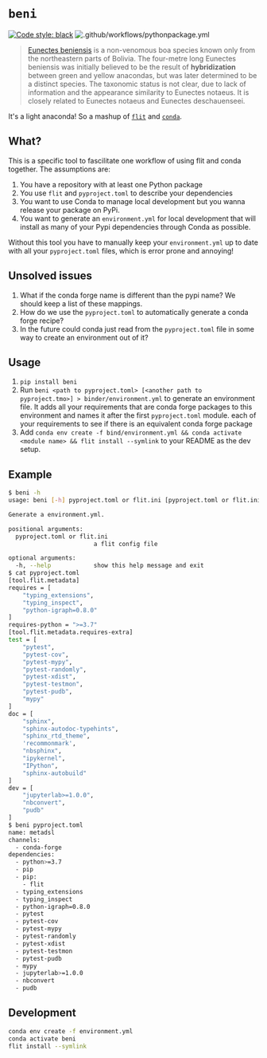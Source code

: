 # `beni`

[![Code style: black](https://img.shields.io/badge/code%20style-black-000000.svg)](https://github.com/psf/black) ![.github/workflows/pythonpackage.yml](https://github.com/Quansight-Labs/beni/workflows/.github/workflows/pythonpackage.yml/badge.svg)

> [Eunectes beniensis](https://en.wikipedia.org/wiki/Eunectes_beniensis) is a non-venomous boa species known only from the northeastern parts of Bolivia.
> The four-metre long Eunectes beniensis was initially believed to be the result of **hybridization** between green and yellow anacondas, but was later determined to be a distinct species. The taxonomic status is not clear, due to lack of information and the appearance similarity to Eunectes notaeus. It is closely related to Eunectes notaeus and Eunectes deschauenseei.

It's a light anaconda! So a mashup of [`flit`](https://github.com/takluyver/flit) and [`conda`](https://docs.conda.io/en/latest/).

## What?

This is a specific tool to fascilitate one workflow of using flit and conda together. The assumptions are:

1. You have a repository with at least one Python package
2. You use `flit` and `pyproject.toml` to describe your dependencies
3. You want to use Conda to manage local development but you wanna release your package on PyPi.
4. You want to generate an `environment.yml` for local development that will install as many of your Pypi dependencies through Conda as possible.

Without this tool you have to manually keep your `environment.yml` up to date with all your `pyproject.toml` files, which is error prone and annoying!

## Unsolved issues

1. What if the conda forge name is different than the pypi name? We should keep a list of these mappings.
2. How do we use the `pyproject.toml` to automatically generate a conda forge recipe?
3. In the future could conda just read from the `pyproject.toml` file in some way to create an environment out of it?

## Usage

1. `pip install beni`
2. Run `beni <path to pyproject.toml> [<another path to pyproject.tmo>] > binder/environment.yml` to generate an environment file. It adds all your requirements that are conda forge packages to this environment and names it after the first `pyproject.toml` module.
   each of your requirements to see if there is an equivalent conda forge package
3. Add `conda env create -f bind/environment.yml && conda activate <module name> && flit install --symlink` to your README as the dev setup.

## Example

```bash
$ beni -h
usage: beni [-h] pyproject.toml or flit.ini [pyproject.toml or flit.ini ...]

Generate a environment.yml.

positional arguments:
  pyproject.toml or flit.ini
                        a flit config file

optional arguments:
  -h, --help            show this help message and exit
$ cat pyproject.toml
[tool.flit.metadata]
requires = [
    "typing_extensions",
    "typing_inspect",
    "python-igraph=0.8.0"
]
requires-python = ">=3.7"
[tool.flit.metadata.requires-extra]
test = [
    "pytest",
    "pytest-cov",
    "pytest-mypy",
    "pytest-randomly",
    "pytest-xdist",
    "pytest-testmon",
    "pytest-pudb",
    "mypy"
]
doc = [
    "sphinx",
    "sphinx-autodoc-typehints",
    "sphinx_rtd_theme",
    'recommonmark',
    "nbsphinx",
    "ipykernel",
    "IPython",
    "sphinx-autobuild"
]
dev = [
    "jupyterlab>=1.0.0",
    "nbconvert",
    "pudb"
]
$ beni pyproject.toml
name: metadsl
channels:
  - conda-forge
dependencies:
  - python>=3.7
  - pip
  - pip:
    - flit
  - typing_extensions
  - typing_inspect
  - python-igraph=0.8.0
  - pytest
  - pytest-cov
  - pytest-mypy
  - pytest-randomly
  - pytest-xdist
  - pytest-testmon
  - pytest-pudb
  - mypy
  - jupyterlab>=1.0.0
  - nbconvert
  - pudb
```

## Development

```bash
conda env create -f environment.yml
conda activate beni
flit install --symlink
```
